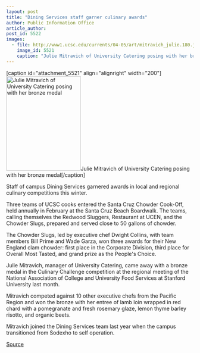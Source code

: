```yaml
---
layout: post
title: "Dining Services staff garner culinary awards"
author: Public Information Office
article_author: 
post_id: 5522
images:
  - file: http://www1.ucsc.edu/currents/04-05/art/mitravich_julie.180.jpg
    image_id: 5521
    caption: "Julie Mitravich of University Catering posing with her bronze medal"
---
```


[caption id="attachment_5521" align="alignright" width="200"]<a href="http://dev-ucsc-news.pantheonsite.io/wp-content/uploads/2005/03/mitravich_julie.180.jpg"><img class="size-full wp-image-5521" src="http://dev-ucsc-news.pantheonsite.io/wp-content/uploads/2005/03/mitravich_julie.180.jpg" alt="Julie Mitravich of University Catering posing with her bronze medal" width="200" height="254" /></a>Julie Mitravich of University Catering posing with her bronze medal[/caption]
<a name="content" id="content"></a>
<p>
  Staff of campus Dining Services garnered awards in local and regional culinary competitions this winter.
</p>
<p>
  Three teams of UCSC cooks entered the Santa Cruz Chowder Cook-Off, held annually in February at the Santa Cruz Beach Boardwalk. The teams, calling themselves the Redwood Sluggers, Restaurant at UCEN, and the Chowder Slugs, prepared and served close to 50 gallons of chowder.
</p>
<p>
  The Chowder Slugs, led by executive chef Dwight Collins, with team members Bill Prime and Wade Garza, won three awards for their New England clam chowder: first place in the Corporate Division, third place for Overall Most Tasted, and grand prize as the People's Choice.
</p>
<p>
  Julie Mitravich, manager of University Catering, came away with a bronze medal in the Culinary Challenge competition at the regional meeting of the National Association of College and University Food Services at Stanford University last month.
</p>
<p>
  Mitravich competed against 10 other executive chefs from the Pacific Region and won the bronze with her entree of lamb loin wrapped in red chard with a pomegranate and fresh rosemary glaze, lemon thyme barley risotto, and organic beets.
</p>
<p>
  Mitravich joined the Dining Services team last year when the campus transitioned from Sodexho to self operation.
</p>
<p><a href="http://www1.ucsc.edu/currents/04-05/03-14/awards-dining.asp" title="Permalink to awards-dining">Source</a></p>
